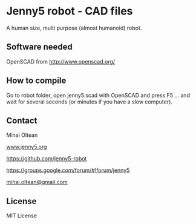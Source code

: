 # Jenny5 robot - CAD files

A human size, multi purpose (almost humanoid) robot.

## Software needed

OpenSCAD from http://www.openscad.org/

## How to compile

Go to robot folder, open jenny5.scad with OpenSCAD and press F5 ... and wait for several seconds (or minutes if you have a slow computer).

## Contact

Mihai Oltean

www.jenny5.org

https://github.com/jenny5-robot

https://groups.google.com/forum/#!forum/jenny5

mihai.oltean@gmail.com


## License

MIT License